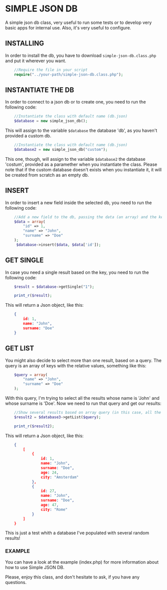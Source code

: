 # SIMPLE JSON DB
A simple json db class, very useful to run some tests or to develop very basic apps for internal use. Also, it's very useful to configure.


## INSTALLING
In order to install the db, you have to download `simple-json-db.class.php` and put it wherever you want.

```php
    //Require the file in your script
    require("../your-path/simple-json-db.class.php");
```

## INSTANTIATE THE DB
In order to connect to a json db or to create one, you need to run the following code:

```php
    //Instantiate the class with default name (db.json)
    $database = new simple_json_db();
```

This will assign to the variable `$database` the database 'db', as you haven't provided a custom db.

```php
    //Instantiate the class with default name (db.json)
    $database2 = new simple_json_db("custom");
```

This one, though, will assign to the variable `$database2` the database 'costum', provided as a paramether when you instantiate the class.
Please note that if the custom database doesn't exists when you instantiate it, it will be created from scratch as an empty db.

## INSERT
In order to insert a new field inside the selected db, you need to run the following code:

```php
    //Add a new field to the db, passing the data (an array) and the key (in this case, the id, but you can choose a custom one)
    $data = array(
        "id" => 1,
        "name" => "John",
        "surname" => "Doe"
    );
     $database->insert($data, $data['id']);
```

## GET SINGLE
In case you need a single result based on the key, you need to run the following code:

```php
    $result = $database->getSingle("1");

    print_r($result);
```

This will return a Json object, like this:

```json
    {
        id: 1,
        name: "John",
        surname: "Doe"
    }
```

## GET LIST
You might also decide to select more than one result, based on a query. 
The query is an array of keys with the relative values, something like this:

```php
    $query = array(
        "name" => "John",
        "surname" => "Doe"
    );
```

With this query, I'm trying to select all the results whose name is 'John' and whose surname is 'Doe'.
Now we need to run that query and get our results:

```php
    //Show several results based on array query (in this case, all the fields with name: "John" and surname: "Doe")
    $result2 = $database3->getList($query);

    print_r($result2);
```

This will return a Json object, like this:

```json
    {
        [
            {
                id: 1,
                name: "John",
                surname: "Doe",
                age: 24,
                city: "Amsterdam"
            },
            {
                id: 27,
                name: "John",
                surname: "Doe",
                age: 47,
                city: "Rome"
            }
        ]
    }
```
This is just a test whith a database I've populated with several random results!

### EXAMPLE
You can have a look at the example (index.php) for more information about how to use Simple JSON DB.


Please, enjoy this class, and don't hesitate to ask, if you have any questions.